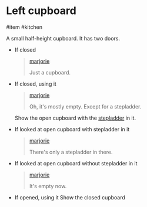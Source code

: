 # Left cupboard

#item #kitchen 

A small half-height cupboard. It has two doors.

- If closed

  > [marjorie](characters/marjorie.md)
  >
  > Just a cupboard.

- If closed, using it

  > [marjorie](characters/marjorie.md)
  >
  > Oh, it's mostly empty. Except for a stepladder.

  Show the open cupboard with the [stepladder](items/stepladder.md) in it.

- If looked at open cupboard with stepladder in it

  > [marjorie](characters/marjorie.md)
  >
  > There's only a stepladder in there.

- If looked at open cupboard without stepladder in it

  > [marjorie](characters/marjorie.md)
  >
  > It's empty now.

- If opened, using it
  Show the closed cupboard